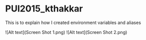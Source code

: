 # PUI2015_kthakkar

This is to explain how I created environment variables and aliases

![Alt text](Screen Shot 1.png)
![Alt text](Screen Shot 2.png)
